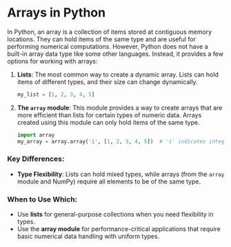# Arrays in Python
In Python, an array is a collection of items stored at contiguous memory locations. They can hold items of the same type and are useful for performing numerical computations. However, Python does not have a built-in array data type like some other languages. Instead, it provides a few options for working with arrays:

1. **Lists**: The most common way to create a dynamic array. Lists can hold items of different types, and their size can change dynamically.
   ```python
   my_list = [1, 2, 3, 4, 5]
   ```

2. **The `array` module**: This module provides a way to create arrays that are more efficient than lists for certain types of numeric data. Arrays created using this module can only hold items of the same type.
   ```python
   import array
   my_array = array.array('i', [1, 2, 3, 4, 5])  # 'i' indicates integer type
   ```

### Key Differences:

- **Type Flexibility**: Lists can hold mixed types, while arrays (from the `array` module and NumPy) require all elements to be of the same type.


### When to Use Which:

- Use **lists** for general-purpose collections when you need flexibility in types.
- Use the **array module** for performance-critical applications that require basic numerical data handling with uniform types.
